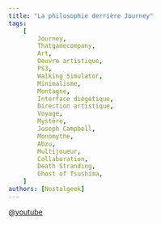 ```yaml
---
title: "La philosophie derrière Journey"
tags:
    [
        Journey,
        Thatgamecompany,
        Art,
        Oeuvre artistique,
        PS3,
        Walking Simulator,
        Minimalisme,
        Montagne,
        Interface diégétique,
        Direction artistique,
        Voyage,
        Mystère,
        Joseph Campbell,
        Monomythe,
        Abzu,
        Multijoueur,
        Collaboration,
        Death Stranding,
        Ghost of Tsushima,
    ]
authors: [Nostalgeek]
---
```


@[youtube](https://www.youtube.com/watch?v=gl7cHXdEPU4)
